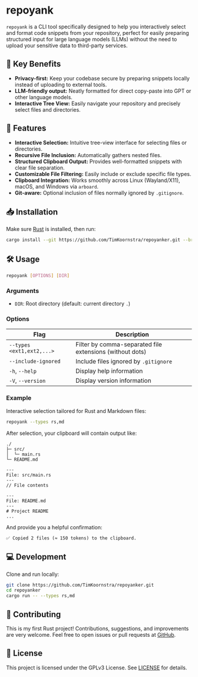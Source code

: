 # repoyank

`repoyank` is a CLI tool specifically designed to help you interactively select and format code snippets from your repository, perfect for easily preparing structured input for large language models (LLMs) without the need to upload your sensitive data to third-party services.

## 🚀 Key Benefits

- **Privacy-first:** Keep your codebase secure by preparing snippets locally instead of uploading to external tools.
- **LLM-friendly output:** Neatly formatted for direct copy-paste into GPT or other language models.
- **Interactive Tree View:** Easily navigate your repository and precisely select files and directories.

## 🎯 Features

- **Interactive Selection:** Intuitive tree-view interface for selecting files or directories.
- **Recursive File Inclusion:** Automatically gathers nested files.
- **Structured Clipboard Output:** Provides well-formatted snippets with clear file separation.
- **Customizable File Filtering:** Easily include or exclude specific file types.
- **Clipboard Integration:** Works smoothly across Linux (Wayland/X11), macOS, and Windows via `arboard`.
- **Git-aware:** Optional inclusion of files normally ignored by `.gitignore`.

## 📥 Installation

Make sure [Rust](https://rustup.rs) is installed, then run:

```bash
cargo install --git https://github.com/TimKoornstra/repoyanker.git --branch main
````

## 🛠 Usage

```bash
repoyank [OPTIONS] [DIR]
```

### Arguments

* `DIR`: Root directory (default: current directory `.`)

### Options

| Flag                      | Description                                              |
| ------------------------- | -------------------------------------------------------- |
| `--types <ext1,ext2,...>` | Filter by comma-separated file extensions (without dots) |
| `--include-ignored`       | Include files ignored by `.gitignore`                    |
| `-h`, `--help`            | Display help information                                 |
| `-V`, `--version`         | Display version information                              |

### Example

Interactive selection tailored for Rust and Markdown files:

```bash
repoyank --types rs,md
```

After selection, your clipboard will contain output like:

```
./
├─ src/
│  └─ main.rs
└─ README.md

---
File: src/main.rs
---
// File contents

---
File: README.md
---
# Project README
...
```

And provide you a helpful confirmation:

```
✅ Copied 2 files (≈ 150 tokens) to the clipboard.
```

## 💻 Development

Clone and run locally:

```bash
git clone https://github.com/TimKoornstra/repoyanker.git
cd repoyanker
cargo run -- --types rs,md
```

## 🤝 Contributing

This is my first Rust project! Contributions, suggestions, and improvements are very welcome. Feel free to open issues or pull requests at [GitHub](https://github.com/TimKoornstra/repoyanker).

## 📄 License

This project is licensed under the GPLv3 License. See [LICENSE](LICENSE) for details.

